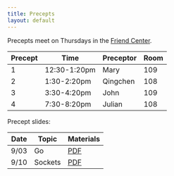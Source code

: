 ```yaml
---
title: Precepts
layout: default
---
```


Precepts meet on Thursdays in the [Friend Center](https://api.princeton.edu/campus-map/link?id=0616).

| Precept | Time         | Preceptor | Room |
|---------|--------------|-----------|------|
| 1       | 12:30-1:20pm | Mary      | 109  |
| 2       | 1:30-2:20pm  | Qingchen  | 108  |
| 3       | 3:30-4:20pm  | John      | 109  |
| 4       | 7:30-8:20pm  | Julian    | 108  |

Precept slides:

|Date   | Topic    | Materials      |
|-------|----------|----------------|
| 9/03  | Go       | [PDF](/precepts/Go-Programming.pdf) |
| 9/10  | Sockets  | [PDF](/precepts/Socket-Programming.pdf) |

<!--
| 9/17  | HTTP     | [PDF](/precepts/HTTP.pdf) |
| 9/24  | Tests and Benchmarks | [PDF](/precepts/Testing-and-Benchmarking.pdf) |
| 10/01 | Caches   | [PDF](/precepts/Cache-Eviction.pdf) |
| 10/08 | SQL      | [PDF](/precepts/SQL.pdf) |
| 10/15 | Reflection | [PDF](/precepts/Reflection1.pdf) |
| 10/22 | Reflection - 2 | [PDF](/precepts/Reflection2.pdf) |
| 10/29 | Concurrency | [PDF](/precepts/Concurrency1.pdf) |
| 11/05 | Concurrency - 2 | [PDF](/precepts/Concurrency2.pdf) |
-->
